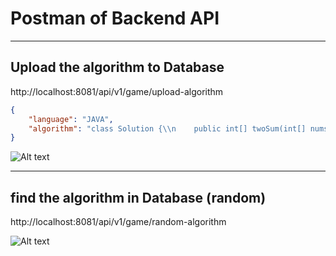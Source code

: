 # Postman of Backend API

****
## Upload the algorithm to Database
http://localhost:8081/api/v1/game/upload-algorithm

```json
{
    "language": "JAVA",
    "algorithm": "class Solution {\\n    public int[] twoSum(int[] nums, int target) {\\n        Map<Integer, Integer> numMap = new HashMap<>();\\n        int n = nums.length;\\n\\n        // Build the hash table\\n        for (int i = 0; i < n; i++) {\\n            numMap.put(nums[i], i);\\n        }\\n\\n        // Find the complement\\n        for (int i = 0; i < n; i++) {\\n            int complement = target - nums[i];\\n            if (numMap.containsKey(complement) && numMap.get(complement) != i) {\\n                return new int[]{i, numMap.get(complement)};\\n            }\\n        }\\n\\n        return new int[]{}; // No solution found\\n    }\\n}"
}
```
![Alt text](/typing-game/postmanJson/image/image.png)
****
## find the algorithm in Database (random)
http://localhost:8081/api/v1/game/random-algorithm

![Alt text](/typing-game/postmanJson/image/image2.png)